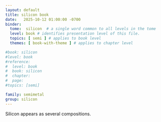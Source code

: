 ```yaml
---
layout: default
title: silicon book
date:   2025-10-12 01:00:00 -0700
binder:
  tome:  silicon  # a single word common to all levels in the tome 
  level: book # identifies presentation level of this file.
  topics: [ semi ] # applies to book level
  themes: [ book-with-theme ] # applies to chapter level

#book: silicon
#level: book
#reference:
#  level: book
#  book: silicon
#  chapter:
#  page:
#topics: [semi]

family: semimetal
group: silicon
---
```

Silicon appears as several compositions.
